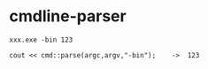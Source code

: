 # cmdline-parser

```
xxx.exe -bin 123

```

```
cout << cmd::parse(argc,argv,"-bin");    ->  123

```




